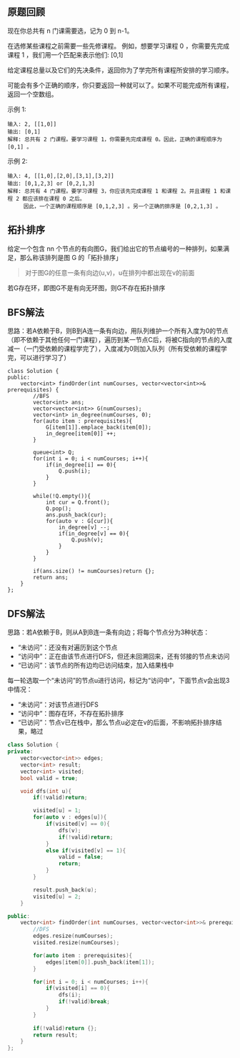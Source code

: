 ## 原题回顾
现在你总共有 n 门课需要选，记为 0 到 n-1。

在选修某些课程之前需要一些先修课程。 例如，想要学习课程 0 ，你需要先完成课程 1 ，我们用一个匹配来表示他们: [0,1]

给定课程总量以及它们的先决条件，返回你为了学完所有课程所安排的学习顺序。

可能会有多个正确的顺序，你只要返回一种就可以了。如果不可能完成所有课程，返回一个空数组。

示例 1:

```
输入: 2, [[1,0]] 
输出: [0,1]
解释: 总共有 2 门课程。要学习课程 1，你需要先完成课程 0。因此，正确的课程顺序为 [0,1] 。
```

示例 2:

```
输入: 4, [[1,0],[2,0],[3,1],[3,2]]
输出: [0,1,2,3] or [0,2,1,3]
解释: 总共有 4 门课程。要学习课程 3，你应该先完成课程 1 和课程 2。并且课程 1 和课程 2 都应该排在课程 0 之后。
     因此，一个正确的课程顺序是 [0,1,2,3] 。另一个正确的排序是 [0,2,1,3] 。
```

## 拓扑排序
给定一个包含 nn 个节点的有向图G，我们给出它的节点编号的一种排列，如果满足，那么称该排列是图 G 的「拓扑排序」
> 对于图G的任意一条有向边(u,v)，u在排列中都出现在v的前面

若G存在环，即图G不是有向无环图，则G不存在拓扑排序

## BFS解法
思路：若A依赖于B，则B到A连一条有向边，用队列维护一个所有入度为0的节点（即不依赖于其他任何一门课程），遍历到某一节点C后，将被C指向的节点的入度减一（一门受依赖的课程学完了），入度减为0则加入队列（所有受依赖的课程学完，可以进行学习了）
```
class Solution {
public:
    vector<int> findOrder(int numCourses, vector<vector<int>>& prerequisites) {
        //BFS
        vector<int> ans;
        vector<vector<int>> G(numCourses);
        vector<int> in_degree(numCourses, 0);
        for(auto item : prerequisites){
            G[item[1]].emplace_back(item[0]);
            in_degree[item[0]] ++;
        }

        queue<int> Q;
        for(int i = 0; i < numCourses; i++){
            if(in_degree[i] == 0){
                Q.push(i);
            }
        }
        
        while(!Q.empty()){
            int cur = Q.front();
            Q.pop();
            ans.push_back(cur);
            for(auto v : G[cur]){
                in_degree[v] --;
                if(in_degree[v] == 0){
                    Q.push(v);
                }
            }
        }

        if(ans.size() != numCourses)return {};
        return ans;
    }
};
```

## DFS解法
思路：若A依赖于B，则从A到B连一条有向边；将每个节点分为3种状态：
- “未访问”：还没有对遍历到这个节点
- “访问中”：正在由该节点进行DFS，但还未回溯回来，还有邻接的节点未访问
- “已访问”：该节点的所有边均已访问结束，加入结果栈中

每一轮选取一个“未访问”的节点u进行访问，标记为“访问中”，下面节点v会出现3中情况：
- “未访问”：对该节点进行DFS
- “访问中”：图存在环，不存在拓扑排序
- “已访问”：节点v已在栈中，那么节点u必定在v的后面，不影响拓扑排序结果，略过


```cpp
class Solution {
private:
    vector<vector<int>> edges;
    vector<int> result;
    vector<int> visited;
    bool valid = true;

    void dfs(int u){
        if(!valid)return;

        visited[u] = 1;
        for(auto v : edges[u]){
            if(visited[v] == 0){
                dfs(v);
                if(!valid)return;
            }
            else if(visited[v] == 1){
                valid = false;
                return;
            }
        }

        result.push_back(u);
        visited[u] = 2;
    }

public:
    vector<int> findOrder(int numCourses, vector<vector<int>>& prerequisites) {
        //DFS
        edges.resize(numCourses);
        visited.resize(numCourses);

        for(auto item : prerequisites){
            edges[item[0]].push_back(item[1]);
        }

        for(int i = 0; i < numCourses; i++){
            if(visited[i] == 0){
                dfs(i);
                if(!valid)break;
            }
        }
        
        if(!valid)return {};
        return result;
    }
};
```



